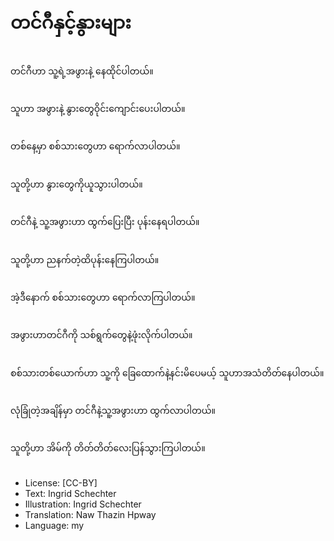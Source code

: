 # တင်ဂီနှင့်နွားများ

##
တင်ဂီဟာ သူ့ရဲ့အဖွားနဲ့ နေထိုင်ပါတယ်။

##
သူဟာ အဖွားနဲ့ နွားတွေဝိုင်းကျောင်းပေးပါတယ်။

##
တစ်နေ့မှာ စစ်သားတွေဟာ ရောက်လာပါတယ်။

##
သူတို့ဟာ နွားတွေကိုယူသွားပါတယ်။

##
တင်ဂီနဲ့ သူ့အဖွားဟာ ထွက်ပြေးပြီး ပုန်းနေရပါတယ်။

##
သူတို့ဟာ ညနက်တဲ့ထိပုန်းနေကြပါတယ်။

##
အဲ့ဒီနောက် စစ်သားတွေဟာ ရောက်လာကြပါတယ်။

##
အဖွားဟာတင်ဂီကို သစ်ရွက်တွေနဲ့ဖုံးလိုက်ပါတယ်။

##
စစ်သားတစ်ယောက်ဟာ သူ့ကို ခြေထောက်နဲ့နင်းမိပေမယ့် သူဟာအသံတိတ်နေပါတယ်။

##
လုံခြုံတဲ့အချိန်မှာ တင်ဂီနဲ့သူ့အဖွားဟာ ထွက်လာပါတယ်။

##
သူတို့ဟာ အိမ်ကို တိတ်တိတ်လေးပြန်သွားကြပါတယ်။

##
* License: [CC-BY]
* Text: Ingrid Schechter
* Illustration: Ingrid Schechter
* Translation: Naw Thazin Hpway
* Language: my

